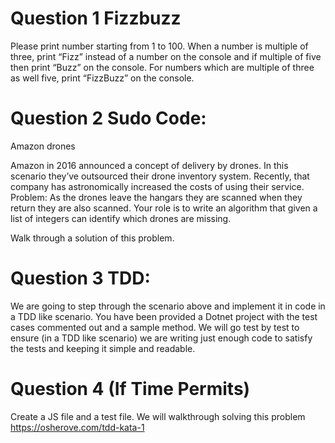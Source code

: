 # Question 1 Fizzbuzz
Please print number starting from 1 to 100. When a number is multiple of three, print “Fizz” instead of a number on the console and if multiple of five then print “Buzz” on the console. For numbers which are multiple of three as well five, print “FizzBuzz” on the console.

# Question 2 Sudo Code:
Amazon drones

Amazon in 2016 announced a concept of delivery by drones. In this scenario they’ve outsourced their drone inventory system. Recently, that company has astronomically increased the costs of using their service. Problem: As the drones leave the hangars they are scanned when they return they are also scanned. Your role is to write an algorithm that given a list of integers can identify which drones are missing. 

Walk through a solution of this problem.

<Answer Here>

# Question 3 TDD:
We are going to step through the scenario above and implement it in code in a TDD like scenario. You have been provided a Dotnet project with the test cases commented out and a sample method. We will go test by test to ensure (in a TDD like scenario) we are writing just enough code to satisfy the tests and keeping it simple and readable.

# Question 4 (If Time Permits)
Create a JS file and a test file. We will walkthrough solving this problem https://osherove.com/tdd-kata-1 
